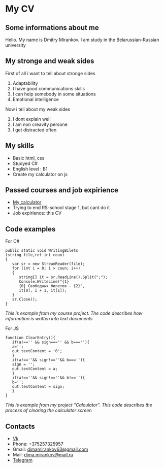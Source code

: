 # My CV 
## Some informations about me
Hello. My name is Dmitry Mirankov. I am study in the Belarussian-Russian university


## My stronge and weak sides
First of all i want to tell about stronge sides
1. Adaptability
1. I have good communications skills
1. I can help somebody in some situations
1. Emotional intelligence
   
Now i tell about my weak sides
1. I dont explain well
1. I am non creavity persone
1. I get distracted often

## My skills

* Basic html, css
* Studyed C#
* English level : B1
* Create my calculator on js

## Passed courses and job expirience
* [My calculator](https://codepen.io/Gerinq_/pen/XWYyxLE)
* Trying to end RS-school stage 1, but cant do it
* Job expirience: this CV

## Code examples
For C#
```
public static void WritingBilets
(string file,ref int coun) 
{
   var sr = new StreamReader(file);
   for (int i = 0; i > coun; i++) 
   { 
      string[] it = sr.ReadLine().Split(";"); 
      Console.WriteLine("{1}
      {0} Свободных билетов - {2}",
      it[0], i + 1, it[1]); 
   } 
   sr.Close(); 
}
```
*This is example from my course project. The code describes how information is written into text documents*

For JS
```
function ClearEntry(){
   if(a!=='' && sign==='' && b===''){ 
   a=''; 
   out.textContent = '0'; 
   } 
   if(a!==''&& sign!==''&& b===''){ 
   sign = ''; 
   out.textContent = a;
   } 
   if(a!==''&& sign!==''&& b!==''){
   b=''; 
   out.textContent = sign; 
   } 
}
```
*This is example from my project "Calculator". This code describes the process of clearing the calculator screen*

## Contacts

* [Vk](https://vk.com/gerineq)
* Phone: +375257325957
* Gmail: dimamirankov63@gmail.com
* Mail: dima.mirankov@mail.ru
* [Telegram](https://t.me/Gerineq) 
